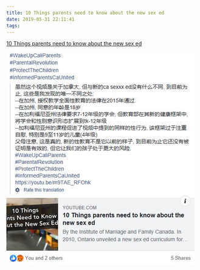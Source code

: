 ```yaml
---
title: 10 Things parents need to know about the new sex ed
date: 2019-05-31 22:11:41
tags:
---
```


[10 Things parents need to know about the new sex ed](https://www.youtube.com/watch?v=m9TAE_RFOhk&feature=youtu.be)

![](/resources/images/WechatIMG128.jpeg)

